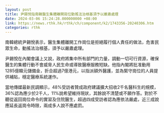 ```yaml
---
layout: post
title: 尹錫悅指南韓醫生集體離開崗位動搖法治根基須予以嚴肅處理
date: 2024-03-06 15:24:28.000000000 +08:00
link: https://news.rthk.hk/rthk/ch/component/k2/1743356-20240306.htm
categories: rthk
---
```


南韓總統尹錫悅表示，醫生集體離開工作崗位是拒絕履行個人責任的做法，危害民眾生命，動搖法治根基，須予以嚴肅處理。

尹錫悅在內閣會議上又說，政府將集中所有部門的力量，調動一切可行資源，確保醫生的集體行動不會威脅人民生命或導致醫療服務短缺。他指內閣將批准動用1285億韓元儲備金，折合超過7億港元，以指派額外醫護，並為緊守崗位的人員提供補貼，穩定醫療系統運作。

當地傳媒最新民調顯示，48%受訪者贊成政府建議擴大招收2千名醫科生的規模，36%認為應少於2千人，11%說希望維持現狀，其餘說不清楚或不願作答。對於不聽從返回崗位命令的實習及住院醫生，超過四成受訪者認為應依法嚴處，近三成說應延長返崗令時限，兩成多人說不應處罰。

